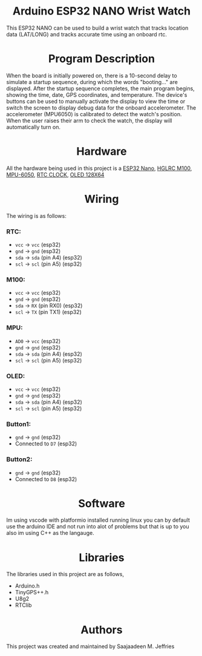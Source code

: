 <center><h1>Arduino ESP32 NANO Wrist Watch</h1></center>

This ESP32 NANO can be used to build a wrist watch that tracks location data (LAT/LONG) and tracks accurate time using an onboard rtc.

<center><h1>Program Description</h1></center>

When the board is initially powered on, there is a 10-second delay to simulate a startup sequence, during which the words "booting..." are displayed. After the startup sequence completes, the main program begins, showing the time, date, GPS coordinates, and temperature. The device's buttons can be used to manually activate the display to view the time or switch the screen to display debug data for the onboard accelerometer. The accelerometer (MPU6050) is calibrated to detect the watch's position. When the user raises their arm to check the watch, the display will automatically turn on.

<center><h1>Hardware</h1></center>

All the hardware being used in this project is a [ESP32 Nano](https://a.co/d/7IrHWLX), [HGLRC M100](https://a.co/d/gs6aNwb), [MPU-6050](https://a.co/d/1VZh69E), [RTC CLOCK](https://a.co/d/eorKM9G), [OLED 128X64](https://a.co/d/bz1eSNz)

<center><h1>Wiring</h1></center>

The wiring is as follows:

### RTC:
- `vcc` -> `vcc` (esp32)
- `gnd` -> `gnd` (esp32)
- `sda` -> `sda` (pin A4) (esp32)
- `scl` -> `scl` (pin A5) (esp32)

### M100:
- `vcc` -> `vcc` (esp32)
- `gnd` -> `gnd` (esp32)
- `sda` -> `RX`  (pin RX0) (esp32)
- `scl` -> `TX`  (pin TX1) (esp32)

### MPU:
- `AD0` -> `vcc` (esp32)
- `gnd` -> `gnd` (esp32)
- `sda` -> `sda` (pin A4) (esp32)
- `scl` -> `scl` (pin A5) (esp32)

### OLED:
- `vcc` -> `vcc` (esp32)
- `gnd` -> `gnd` (esp32)
- `sda` -> `sda` (pin A4) (esp32)
- `scl` -> `scl` (pin A5) (esp32)

### Button1:
- `gnd` -> `gnd` (esp32)
- Connected to `D7` (esp32)

### Button2:
- `gnd` -> `gnd` (esp32)
- Connected to `D8` (esp32)

<center><h1>Software</h1></center>

Im using vscode with platformio installed running linux you can by default use the arduino IDE and not run into alot of problems but that is up to you also im using C++ as the langauge.

<center><h1>Libraries</h1></center>

The libraries used in this project are as follows,

- Arduino.h
- TinyGPS++.h
- U8g2
- RTClib

<center><h1>Authors</h1></center>

This project was created and maintained by Saajaadeen M. Jeffries
